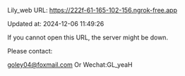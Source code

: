 Lily_web URL: https://222f-61-165-102-156.ngrok-free.app

Updated at: 2024-12-06 11:49:26

If you cannot open this URL, the server might be down.

Please contact: 

goley04@foxmail.com Or Wechat:GL_yeaH